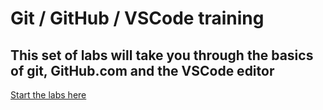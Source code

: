 # Git / GitHub / VSCode training

## This set of labs will take you through the basics of git, GitHub.com and the VSCode editor

[Start the labs here](1-GettingStartedGitHub.md#setup-your-own-github-site)
